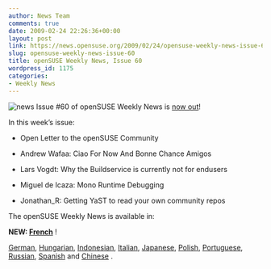 ```yaml
---
author: News Team
comments: true
date: 2009-02-24 22:26:36+00:00
layout: post
link: https://news.opensuse.org/2009/02/24/opensuse-weekly-news-issue-60/
slug: opensuse-weekly-news-issue-60
title: openSUSE Weekly News, Issue 60
wordpress_id: 1175
categories:
- Weekly News
---
```


![news](//news.opensuse.org/wp-content/uploads/2007/11/knewsticker.png) Issue #60 of openSUSE Weekly News is [now out](//en.opensuse.org/OpenSUSE_Weekly_News/60)!  
  

In this week’s issue:


  * Open Letter to the openSUSE Community 

  * Andrew Wafaa: Ciao For Now And Bonne Chance Amigos 

  * Lars Vogdt: Why the Buildservice is currently not for endusers 

  * Miguel de Icaza: Mono Runtime Debugging 

  * Jonathan_R: Getting YaST to read your own community repos 




The openSUSE Weekly News is available in: 

**NEW: [French](//fr.opensuse.org/OpenSUSE_Lettre_Information/60)**  !

[German](//de.opensuse.org/OpenSUSE-Wochenschau/60),
[Hungarian](//hu.opensuse.org/OpenSUSE_Heti_H%C3%ADrmond%C3%B3/60), 
[Indonesian](//en.opensuse.org/OpenSUSE_Weekly_News/60/indonesian),
[Italian](//it.opensuse.org/OpenSUSE_Newsletter_Settimanale/60),
[Japanese](//ja.opensuse.org/OpenSUSE_Weekly_News/60),
[Polish](//pl.opensuse.org/Tygodnik_openSUSE/60), 
[Portuguese](//pt.opensuse.org/Not%C3%ADcias_da_semana_no_openSUSE/60),
[Russian](//ru.opensuse.org/%D0%95%D0%B6%D0%B5%D0%BD%D0%B5%D0%B4%D0%B5%D0%BB%D1%8C%D0%BD%D1%8B%D0%B5_%D0%BD%D0%BE%D0%B2%D0%BE%D1%81%D1%82%D0%B8_openSUSE/60),
[Spanish](//es.opensuse.org/OpenSUSE_Noticias_Semanales/60)  and
[Chinese](//en.opensuse.org/OpenSUSE_Weekly_News/60/chinese) .
